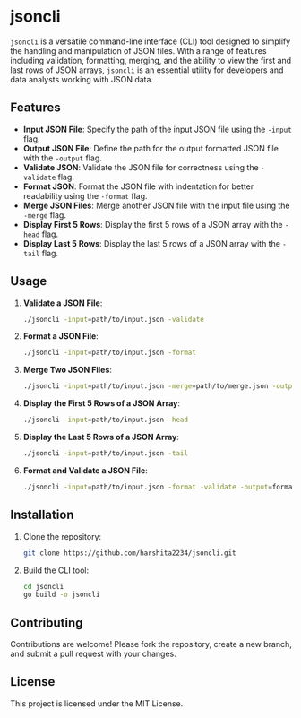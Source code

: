 # jsoncli

`jsoncli` is a versatile command-line interface (CLI) tool designed to simplify the handling and manipulation of JSON files. With a range of features including validation, formatting, merging, and the ability to view the first and last rows of JSON arrays, `jsoncli` is an essential utility for developers and data analysts working with JSON data.

## Features

- **Input JSON File**: Specify the path of the input JSON file using the `-input` flag.
- **Output JSON File**: Define the path for the output formatted JSON file with the `-output` flag.
- **Validate JSON**: Validate the JSON file for correctness using the `-validate` flag.
- **Format JSON**: Format the JSON file with indentation for better readability using the `-format` flag.
- **Merge JSON Files**: Merge another JSON file with the input file using the `-merge` flag.
- **Display First 5 Rows**: Display the first 5 rows of a JSON array with the `-head` flag.
- **Display Last 5 Rows**: Display the last 5 rows of a JSON array with the `-tail` flag.

## Usage

1. **Validate a JSON File**:
    ```sh
    ./jsoncli -input=path/to/input.json -validate
    ```

2. **Format a JSON File**:
    ```sh
    ./jsoncli -input=path/to/input.json -format
    ```

3. **Merge Two JSON Files**:
    ```sh
    ./jsoncli -input=path/to/input.json -merge=path/to/merge.json -output=merged.json
    ```

4. **Display the First 5 Rows of a JSON Array**:
    ```sh
    ./jsoncli -input=path/to/input.json -head
    ```

5. **Display the Last 5 Rows of a JSON Array**:
    ```sh
    ./jsoncli -input=path/to/input.json -tail
    ```

6. **Format and Validate a JSON File**:
    ```sh
    ./jsoncli -input=path/to/input.json -format -validate -output=formatted.json
    ```

## Installation

1. Clone the repository:
    ```sh
    git clone https://github.com/harshita2234/jsoncli.git
    ```

2. Build the CLI tool:
    ```sh
    cd jsoncli
    go build -o jsoncli
    ```

## Contributing

Contributions are welcome! Please fork the repository, create a new branch, and submit a pull request with your changes.

## License

This project is licensed under the MIT License.
